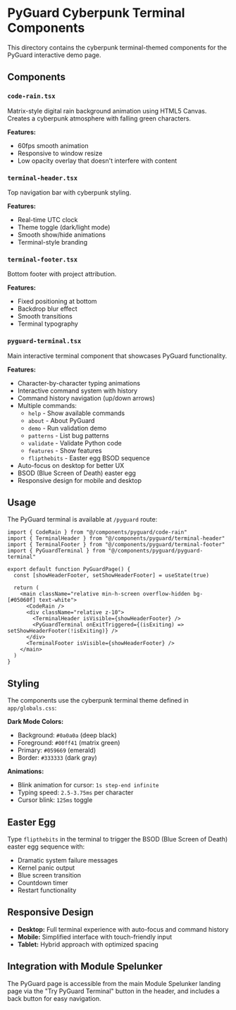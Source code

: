 # PyGuard Cyberpunk Terminal Components

This directory contains the cyberpunk terminal-themed components for the PyGuard interactive demo page.

## Components

### `code-rain.tsx`
Matrix-style digital rain background animation using HTML5 Canvas. Creates a cyberpunk atmosphere with falling green characters.

**Features:**
- 60fps smooth animation
- Responsive to window resize
- Low opacity overlay that doesn't interfere with content

### `terminal-header.tsx`
Top navigation bar with cyberpunk styling.

**Features:**
- Real-time UTC clock
- Theme toggle (dark/light mode)
- Smooth show/hide animations
- Terminal-style branding

### `terminal-footer.tsx`
Bottom footer with project attribution.

**Features:**
- Fixed positioning at bottom
- Backdrop blur effect
- Smooth transitions
- Terminal typography

### `pyguard-terminal.tsx`
Main interactive terminal component that showcases PyGuard functionality.

**Features:**
- Character-by-character typing animations
- Interactive command system with history
- Command history navigation (up/down arrows)
- Multiple commands:
  - `help` - Show available commands
  - `about` - About PyGuard
  - `demo` - Run validation demo
  - `patterns` - List bug patterns
  - `validate` - Validate Python code
  - `features` - Show features
  - `flipthebits` - Easter egg BSOD sequence
- Auto-focus on desktop for better UX
- BSOD (Blue Screen of Death) easter egg
- Responsive design for mobile and desktop

## Usage

The PyGuard terminal is available at `/pyguard` route:

```tsx
import { CodeRain } from "@/components/pyguard/code-rain"
import { TerminalHeader } from "@/components/pyguard/terminal-header"
import { TerminalFooter } from "@/components/pyguard/terminal-footer"
import { PyGuardTerminal } from "@/components/pyguard/pyguard-terminal"

export default function PyGuardPage() {
  const [showHeaderFooter, setShowHeaderFooter] = useState(true)

  return (
    <main className="relative min-h-screen overflow-hidden bg-[#05060f] text-white">
      <CodeRain />
      <div className="relative z-10">
        <TerminalHeader isVisible={showHeaderFooter} />
        <PyGuardTerminal onExitTriggered={(isExiting) => setShowHeaderFooter(!isExiting)} />
      </div>
      <TerminalFooter isVisible={showHeaderFooter} />
    </main>
  )
}
```

## Styling

The components use the cyberpunk terminal theme defined in `app/globals.css`:

**Dark Mode Colors:**
- Background: `#0a0a0a` (deep black)
- Foreground: `#00ff41` (matrix green)
- Primary: `#059669` (emerald)
- Border: `#333333` (dark gray)

**Animations:**
- Blink animation for cursor: `1s step-end infinite`
- Typing speed: `2.5-3.75ms` per character
- Cursor blink: `125ms` toggle

## Easter Egg

Type `flipthebits` in the terminal to trigger the BSOD (Blue Screen of Death) easter egg sequence with:
- Dramatic system failure messages
- Kernel panic output
- Blue screen transition
- Countdown timer
- Restart functionality

## Responsive Design

- **Desktop:** Full terminal experience with auto-focus and command history
- **Mobile:** Simplified interface with touch-friendly input
- **Tablet:** Hybrid approach with optimized spacing

## Integration with Module Spelunker

The PyGuard page is accessible from the main Module Spelunker landing page via the "Try PyGuard Terminal" button in the header, and includes a back button for easy navigation.
